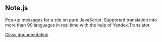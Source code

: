 ## Note.js

Pop-up messages for a site on pure JavaScript. Supported translation into more than 90 languages ​​in real time with the help of Yandex.Translator.

[Class documentation](docs_en)
